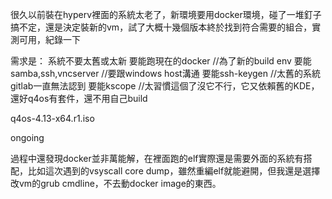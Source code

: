 很久以前裝在hyperv裡面的系統太老了，新環境要用docker環境，碰了一堆釘子搞不定，還是決定裝新的vm，試了大概十幾個版本終於找到符合需要的組合，實測可用，紀錄一下

需求是：
系統不要太舊或太新
要能跑現在的docker //為了新的build env
要能samba,ssh,vncserver //要跟windows host溝通
要能ssh-keygen //太舊的系統gitlab一直無法認到
要能kscope //太習慣這個了沒它不行，它又依賴舊的KDE，還好q4os有套件，還不用自己build

q4os-4.13-x64.r1.iso

ongoing

過程中還發現docker並非萬能解，在裡面跑的elf實際還是需要外面的系統有搭配，比如這次遇到的vsyscall core dump，雖然重編elf就能避開，但我還是選擇改vm的grub cmdline，不去動docker image的東西。